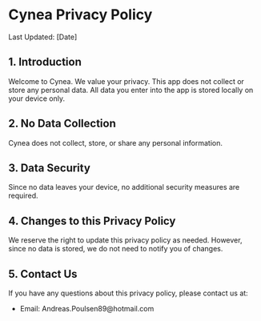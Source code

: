 

<h1>Cynea Privacy Policy</h1>

<p>Last Updated: [Date]</p>

<h2>1. Introduction</h2>

<p>Welcome to Cynea. We value your privacy. This app does not collect or store any personal data. All data you enter into the app is stored locally on your device only.</p>

<h2>2. No Data Collection</h2>

<p>Cynea does not collect, store, or share any personal information.</p>

<h2>3. Data Security</h2>

<p>Since no data leaves your device, no additional security measures are required.</p>

<h2>4. Changes to this Privacy Policy</h2>

<p>We reserve the right to update this privacy policy as needed. However, since no data is stored, we do not need to notify you of changes.</p>

<h2>5. Contact Us</h2>

<p>If you have any questions about this privacy policy, please contact us at:</p>

<ul>
    <li>Email: Andreas.Poulsen89@hotmail.com</li>
</ul>

</body>
</html>
